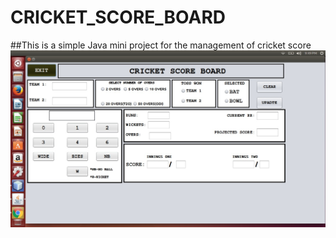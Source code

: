 # CRICKET_SCORE_BOARD

##This is  a simple Java mini project for the management of cricket score 
![UI](UI.jpg)
